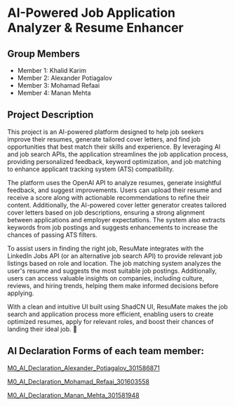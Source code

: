 # AI-Powered Job Application Analyzer & Resume Enhancer

## Group Members

- Member 1: Khalid Karim
- Member 2: Alexander Potiagalov
- Member 3: Mohamad Refaai
- Member 4: Manan Mehta

## Project Description

This project is an AI-powered platform designed to help job seekers improve their resumes, generate tailored cover letters, and find job opportunities that best match their skills and experience. By leveraging AI and job search APIs, the application streamlines the job application process, providing personalized feedback, keyword optimization, and job matching to enhance applicant tracking system (ATS) compatibility.

The platform uses the OpenAI API to analyze resumes, generate insightful feedback, and suggest improvements. Users can upload their resume and receive a score along with actionable recommendations to refine their content. Additionally, the AI-powered cover letter generator creates tailored cover letters based on job descriptions, ensuring a strong alignment between applications and employer expectations. The system also extracts keywords from job postings and suggests enhancements to increase the chances of passing ATS filters.

To assist users in finding the right job, ResuMate integrates with the LinkedIn Jobs API (or an alternative job search API) to provide relevant job listings based on role and location. The job matching system analyzes the user's resume and suggests the most suitable job postings. Additionally, users can access valuable insights on companies, including culture, reviews, and hiring trends, helping them make informed decisions before applying.

With a clean and intuitive UI built using ShadCN UI, ResuMate makes the job search and application process more efficient, enabling users to create optimized resumes, apply for relevant roles, and boost their chances of landing their ideal job. 🚀

## AI Declaration Forms of each team member:

[M0_AI_Declaration_Alexander_Potiagalov_301586871](./docs/M0_AI_Declaration_Alexander_Potiagalov_301586871.pdf)

[M0_AI_Declaration_Mohamad_Refaai_301603558](./docs/M0_AI_Declaration_Mohamad_Refaai_301603558.pdf)

[M0_AI_Declaration_Manan_Mehta_301581948](./docs/M0_AI_Declaration_Manan_Mehta_301581948.pdf)
